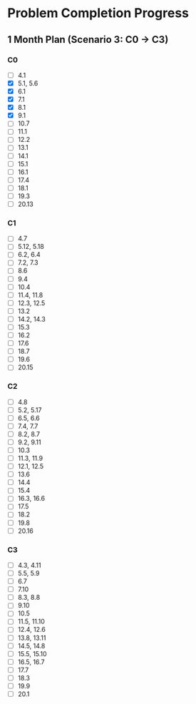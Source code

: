 # Problem Completion Progress
## 1 Month Plan (Scenario 3: C0 -> C3)

### C0
- [ ] 4.1
- [x] 5.1, 5.6
- [x] 6.1
- [x] 7.1
- [x] 8.1
- [x] 9.1
- [ ] 10.7
- [ ] 11.1
- [ ] 12.2
- [ ] 13.1
- [ ] 14.1
- [ ] 15.1
- [ ] 16.1
- [ ] 17.4
- [ ] 18.1
- [ ] 19.3
- [ ] 20.13

### C1
- [ ] 4.7
- [ ] 5.12, 5.18
- [ ] 6.2, 6.4
- [ ] 7.2, 7.3
- [ ] 8.6
- [ ] 9.4
- [ ] 10.4
- [ ] 11.4, 11.8
- [ ] 12.3, 12.5
- [ ] 13.2
- [ ] 14.2, 14.3
- [ ] 15.3
- [ ] 16.2
- [ ] 17.6
- [ ] 18.7
- [ ] 19.6
- [ ] 20.15

### C2
- [ ] 4.8
- [ ] 5.2, 5.17
- [ ] 6.5, 6.6
- [ ] 7.4, 7.7
- [ ] 8.2, 8.7
- [ ] 9.2, 9.11
- [ ] 10.3
- [ ] 11.3, 11.9
- [ ] 12.1, 12.5
- [ ] 13.6
- [ ] 14.4
- [ ] 15.4
- [ ] 16.3, 16.6
- [ ] 17.5
- [ ] 18.2
- [ ] 19.8
- [ ] 20.16

### C3
- [ ] 4.3, 4.11
- [ ] 5.5, 5.9
- [ ] 6.7
- [ ] 7.10
- [ ] 8.3, 8.8
- [ ] 9.10
- [ ] 10.5
- [ ] 11.5, 11.10
- [ ] 12.4, 12.6
- [ ] 13.8, 13.11
- [ ] 14.5, 14.8
- [ ] 15.5, 15.10
- [ ] 16.5, 16.7
- [ ] 17.7
- [ ] 18.3
- [ ] 19.9
- [ ] 20.1

